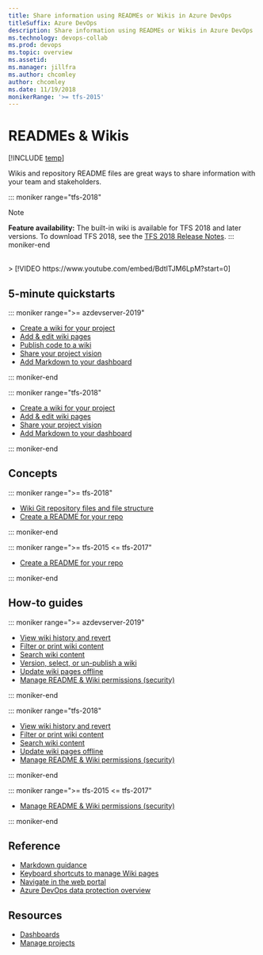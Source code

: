 ```yaml
---
title: Share information using READMEs or Wikis in Azure DevOps
titleSuffix: Azure DevOps
description: Share information using READMEs or Wikis in Azure DevOps  
ms.technology: devops-collab
ms.prod: devops
ms.topic: overview
ms.assetid:  
ms.manager: jillfra
ms.author: chcomley
author: chcomley
ms.date: 11/19/2018
monikerRange: '>= tfs-2015'
---
```


# READMEs & Wikis  

[!INCLUDE [temp](../../_shared/version-ts-tfs-2015-2016.md)]  

Wikis and repository README files are great ways to share information with your team and stakeholders.

::: moniker range="tfs-2018"
> [!NOTE]  
> **Feature availability:** The built-in wiki is available for TFS 2018 and later versions. To download TFS 2018, see the [TFS 2018 Release Notes](/visualstudio/releasenotes/tfs2018-relnotes).
::: moniker-end

<br/>
> [!VIDEO https://www.youtube.com/embed/BdtlTJM6LpM?start=0]

## 5-minute quickstarts  

::: moniker range=">= azdevserver-2019"

- [Create a wiki for your project](wiki-create-repo.md)  
- [Add & edit wiki pages](add-edit-wiki.md)  
- [Publish code to a wiki](publish-repo-to-wiki.md)  
- [Share your project vision](project-vision-status.md)  
- [Add Markdown to your dashboard](../../report/dashboards/add-markdown-to-dashboard.md?toc=/azure/devops/project/wiki/toc.json&bc=/azure/devops/project/wiki/breadcrumb/toc.json )

::: moniker-end

::: moniker range="tfs-2018"

- [Create a wiki for your project](wiki-create-repo.md)  
- [Add & edit wiki pages](add-edit-wiki.md)  
- [Share your project vision](project-vision-status.md)  
- [Add Markdown to your dashboard](../../report/dashboards/add-markdown-to-dashboard.md?toc=/azure/devops/project/wiki/toc.json&bc=/azure/devops/project/wiki/breadcrumb/toc.json )

::: moniker-end

## Concepts

::: moniker range=">= tfs-2018"

- [Wiki Git repository files and file structure](wiki-file-structure.md)  
- [Create a README for your repo](../../repos/git/create-a-readme.md?toc=/azure/devops/project/wiki/toc.json&bc=/azure/devops/project/wiki/breadcrumb/toc.json )

::: moniker-end

::: moniker range=">= tfs-2015 <= tfs-2017"

- [Create a README for your repo](../../repos/git/create-a-readme.md?toc=/azure/devops/project/wiki/toc.json&bc=/azure/devops/project/wiki/breadcrumb/toc.json )

::: moniker-end

## How-to guides

::: moniker range=">= azdevserver-2019"

- [View wiki history and revert](wiki-view-history.md)
- [Filter or print wiki content](filter-print-wiki.md)  
- [Search wiki content](search-wiki.md)
- [Version, select, or un-publish a wiki](wiki-select-unpublish-versions.md)  
- [Update wiki pages offline](wiki-update-offline.md)  
- [Manage README & Wiki permissions (security)](manage-readme-wiki-permissions.md)

::: moniker-end

::: moniker range="tfs-2018"

- [View wiki history and revert](wiki-view-history.md)
- [Filter or print wiki content](filter-print-wiki.md)  
- [Search wiki content](search-wiki.md)
- [Update wiki pages offline](wiki-update-offline.md)  
- [Manage README & Wiki permissions (security)](manage-readme-wiki-permissions.md)

::: moniker-end

::: moniker range=">= tfs-2015 <= tfs-2017"

- [Manage README & Wiki permissions (security)](manage-readme-wiki-permissions.md)

::: moniker-end

## Reference

- [Markdown guidance](markdown-guidance.md)
- [Keyboard shortcuts to manage Wiki pages](markdown-guidance.md)
- [Navigate in the web portal](..//navigation/index.md?toc=/azure/devops/project/wiki/toc.json&bc=/azure/devops/project/wiki/breadcrumb/toc.json)
- [Azure DevOps data protection overview](../../articles/team-services-security-whitepaper.md?toc=/azure/devops/project/wiki/toc.json&bc=/azure/devops/project/wiki/breadcrumb/toc.json)

## Resources

- [Dashboards](../../report/dashboards/index.md)
- [Manage projects](../../organizations/projects/index.md)
